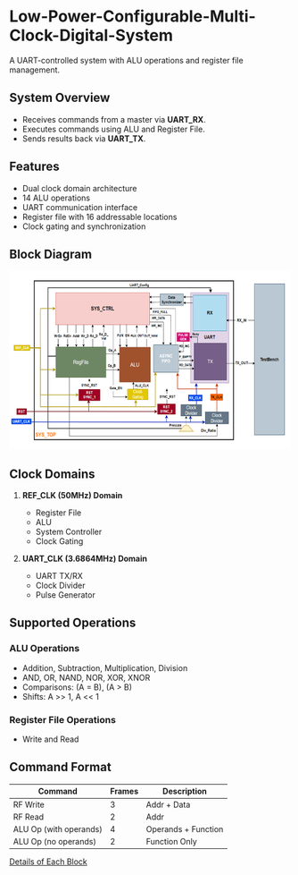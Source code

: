 # Low-Power-Configurable-Multi-Clock-Digital-System

A UART-controlled system with ALU operations and register file management.

## System Overview

- Receives commands from a master via **UART_RX**.
- Executes commands using ALU and Register File.
- Sends results back via **UART_TX**.
  
## Features
- Dual clock domain architecture
- 14 ALU operations
- UART communication interface
- Register file with 16 addressable locations
- Clock gating and synchronization

## Block Diagram
![System Diagram](docs/image/block_diagram.png)

## Clock Domains
1. **REF_CLK (50MHz) Domain**
   - Register File
   - ALU
   - System Controller
   - Clock Gating

2. **UART_CLK (3.6864MHz) Domain**
   - UART TX/RX
   - Clock Divider
   - Pulse Generator

## Supported Operations

### ALU Operations
- Addition, Subtraction, Multiplication, Division
- AND, OR, NAND, NOR, XOR, XNOR
- Comparisons: (A = B), (A > B)
- Shifts: A >> 1, A << 1

### Register File Operations
- Write and Read

## Command Format

| Command | Frames | Description |
|---|---|---|
| RF Write | 3 | Addr + Data |
| RF Read | 2 | Addr |
| ALU Op (with operands) | 4 | Operands + Function |
| ALU Op (no operands) | 2 | Function Only |

[Details of Each Block](docs/)

